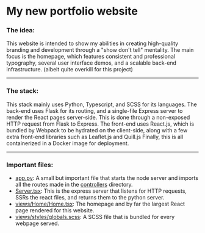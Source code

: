 # My new portfolio website

### The idea:

This website is intended to show my abilities in creating high-quality branding and development through a "show don't tell" mentality.
The main focus is the homepage, which features consistent and professional typography, several user interface demos, and a scalable back-end infrastructure. (albeit quite overkill for this project)

___

### The stack:

This stack mainly uses Python, Typescript, and SCSS for its languages.
The back-end uses Flask for its routing, and a single-file Express server to render the React pages server-side.
This is done through a non-exposed HTTP request from Flask to Express.
The front-end uses React.js, which is bundled by Webpack to be hydrated on the client-side, along with a few extra front-end libraries such as Leaflet.js and Quill.js
Finally, this is all containerized in a Docker image for deployment.

___


### Important files:

* [app.py](https://github.com/KevinCox0427/Portfolio-Redo/blob/main/app.py): A small but important file that starts the node server and imports all the routes made in the [controllers](https://github.com/KevinCox0427/Portfolio-Redo/tree/main/controllers) directory.
* [Server.tsx](https://github.com/KevinCox0427/Portfolio-Redo/blob/main/server.tsx): This is the express server that listens for HTTP requests, SSRs the react files, and returns them to the python server.
* [views/Home/Home.tsx](https://github.com/KevinCox0427/Portfolio-Redo/blob/main/views/Home/Home.tsx): The homepage and by far the largest React page rendered for this website.
* [views/styles/globals.scss](https://github.com/KevinCox0427/Portfolio-Redo/blob/main/views/styles/globals.scss): A SCSS file that is bundled for every webpage served.
